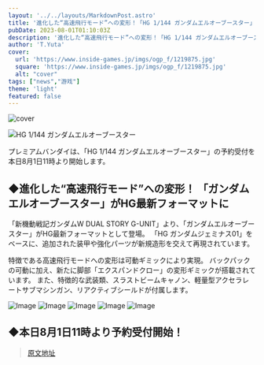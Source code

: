 ```yaml
---
layout: '../../layouts/MarkdownPost.astro'
title: '進化した“高速飛行モード”への変形！「HG 1/144 ガンダムエルオーブースター」が本日1日11時より予約受付開始'
pubDate: 2023-08-01T01:10:03Z
description: '進化した“高速飛行モード”への変形！「HG 1/144 ガンダムエルオーブースター」が本日1日11時より予約受付開始'
author: 'T.Yuta'
cover:
  url: 'https://www.inside-games.jp/imgs/ogp_f/1219875.jpg'
  square: 'https://www.inside-games.jp/imgs/ogp_f/1219875.jpg'
  alt: "cover"
tags: ["news","游戏"]
theme: 'light'
featured: false
---
```


![cover](https://www.inside-games.jp/imgs/ogp_f/1219875.jpg)

![HG 1/144 ガンダムエルオーブースター](https://www.inside-games.jp/imgs/zoom/1219875.jpg)

<p>プレミアムバンダイは、「HG 1/144 ガンダムエルオーブースター」の予約受付を本日8月1日11時より開始します。</p>

## ◆進化した“高速飛行モード”への変形！ 「ガンダムエルオーブースター」がHG最新フォーマットに

<p>「新機動戦記ガンダムW DUAL STORY G-UNIT」より、「ガンダムエルオーブースター」がHG最新フォーマットとして登場。 「HG ガンダムジェミナス01」をベースに、追加された装甲や強化パーツが新規造形を交えて再現されています。</p>

<p>特徴である高速飛行モードへの変形は可動ギミックにより実現。 バックパックの可動に加え、新たに脚部「エクスパンドクロー」の変形ギミックが搭載されています。 また、特徴的な武装類、スラストビームキャノン、軽量型アクセラレートサブマシンガン、リアクティブシールドが付属します。</p>

![Image](https://www.inside-games.jp/imgs/zoom/1219876.jpg)
![Image](https://www.inside-games.jp/imgs/zoom/1219880.jpg)
![Image](https://www.inside-games.jp/imgs/zoom/1219881.jpg)
![Image](https://www.inside-games.jp/imgs/zoom/1219882.jpg)
![Image](https://www.inside-games.jp/imgs/zoom/1219883.jpg)

## ◆本日8月1日11時より予約受付開始！

>[原文地址](https://www.inside-games.jp/article/2023/08/01/147548.html)  